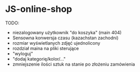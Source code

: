 # JS-online-shop

TODO:
- niezalogowany użytkownik "do koszyka" (main 404)
- Sensowna konwersja czasu (kazachstan zachodni)
- rozmiar wyświetlanych zdjęć ujednolicony
- rozdział maina na pliki sterujące
- "wyloguj"
- "dodaj kategorię/kolor/..."
- zmniejszenie ilości sztuk na stanie po złożeniu zamówienia